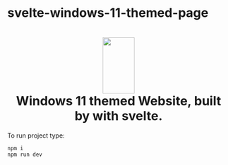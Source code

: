# svelte-windows-11-themed-page

<h1 align="center">
  <img src="[https://raw.githubusercontent.com/Tropix126/fluent-svelte/e78982fb9fa48a6ea0b7cc61f4ff8fae9df88db3/static/logo.svg (https://avatars.githubusercontent.com/u/62830040)" width="72" height="128" />
  <br />
  Windows 11 themed Website, built by with svelte.
</h1>

To run project type:

```
npm i
npm run dev
```
